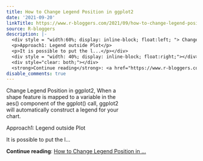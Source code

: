 ```yaml
---
title: How to Change Legend Position in ggplot2
date: '2021-09-20'
linkTitle: https://www.r-bloggers.com/2021/09/how-to-change-legend-position-in-ggplot2/
source: R-bloggers
description: |-
  <div style = "width:60%; display: inline-block; float:left; "> Change Legend Position in ggplot2, When a shape feature is mapped to a variable in the aes() component of the ggplot() call, ggplot2 will automatically construct a legend for your chart.</p>
  <p>Approach1: Legend outside Plot</p>
  <p>It is possible to put the l...</p></div>
  <div style = "width: 40%; display: inline-block; float:right;"></div>
  <div style="clear: both;"></div>
  <strong>Continue reading</strong>: <a href="https://www.r-bloggers.com/2021/09/how-to-change-legend-position-in-ggplot2/">How to Change Legend Position in ...
disable_comments: true
---
```

<div style = "width:60%; display: inline-block; float:left; "> Change Legend Position in ggplot2, When a shape feature is mapped to a variable in the aes() component of the ggplot() call, ggplot2 will automatically construct a legend for your chart.</p>
<p>Approach1: Legend outside Plot</p>
<p>It is possible to put the l...</p></div>
<div style = "width: 40%; display: inline-block; float:right;"></div>
<div style="clear: both;"></div>
<strong>Continue reading</strong>: <a href="https://www.r-bloggers.com/2021/09/how-to-change-legend-position-in-ggplot2/">How to Change Legend Position in ...
